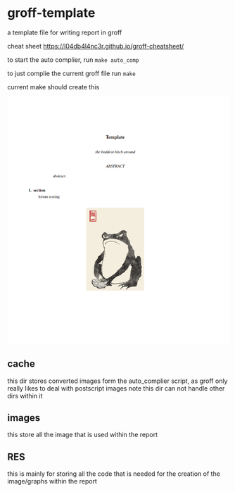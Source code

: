 # groff-template
a template file for writing report in groff

cheat sheet https://l04db4l4nc3r.github.io/groff-cheatsheet/

to start the auto complier, run `make auto_comp`

to just complie the current groff file run `make`

current make should create this

![alt text](image.png)


## cache
this dir stores converted images form the auto_complier script, as groff only really likes to deal with postscript images
note this dir can not handle other dirs within it

## images
this store all the image that is used within the report

## RES
this is mainly for storing all the code that is needed for the creation of the image/graphs within the report